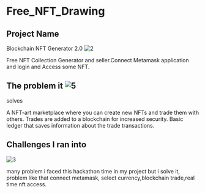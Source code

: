 # Free_NFT_Drawing

## Project Name

Blockchain NFT Generator 2.0
![2](https://user-images.githubusercontent.com/78801686/150967865-24f98e1e-3edf-4d72-8fdb-f3978d1e61ee.jpeg)

Free NFT Collection Generator and seller.Connect Metamask application and login and Access some NFT.
## The problem it ![5](https://user-images.githubusercontent.com/78801686/150967886-e5af0418-c1e5-4f57-a600-36585103e7bb.jpeg)
solves

A NFT-art marketplace where you can create new NFTs and trade them with others. Trades are added to a blockchain for increased security. Basic ledger that saves information about the trade transactions.

## Challenges I ran into
![3](https://user-images.githubusercontent.com/78801686/150967845-aaabf306-4590-41e8-8baf-ace7e91c944e.jpeg)

many problem i faced this hackathon time in my project but i solve it, problem like that connect metamask, select currency,blockchain trade,real time nft access.


